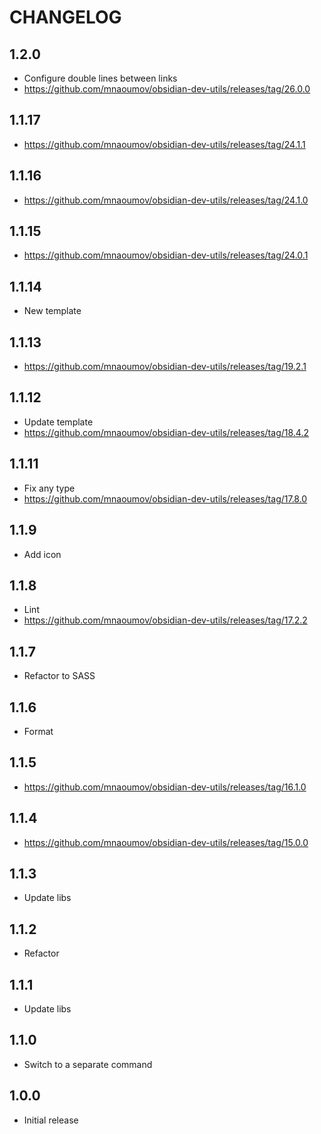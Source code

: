 # CHANGELOG

## 1.2.0

- Configure double lines between links
- https://github.com/mnaoumov/obsidian-dev-utils/releases/tag/26.0.0

## 1.1.17

- https://github.com/mnaoumov/obsidian-dev-utils/releases/tag/24.1.1

## 1.1.16

- https://github.com/mnaoumov/obsidian-dev-utils/releases/tag/24.1.0

## 1.1.15

- https://github.com/mnaoumov/obsidian-dev-utils/releases/tag/24.0.1

## 1.1.14

- New template

## 1.1.13

- https://github.com/mnaoumov/obsidian-dev-utils/releases/tag/19.2.1

## 1.1.12

- Update template
- https://github.com/mnaoumov/obsidian-dev-utils/releases/tag/18.4.2

## 1.1.11

- Fix any type
- https://github.com/mnaoumov/obsidian-dev-utils/releases/tag/17.8.0

## 1.1.9

- Add icon

## 1.1.8

- Lint
- https://github.com/mnaoumov/obsidian-dev-utils/releases/tag/17.2.2

## 1.1.7

- Refactor to SASS

## 1.1.6

- Format

## 1.1.5

- https://github.com/mnaoumov/obsidian-dev-utils/releases/tag/16.1.0

## 1.1.4

- https://github.com/mnaoumov/obsidian-dev-utils/releases/tag/15.0.0

## 1.1.3

- Update libs

## 1.1.2

- Refactor

## 1.1.1

- Update libs

## 1.1.0

- Switch to a separate command

## 1.0.0

- Initial release
